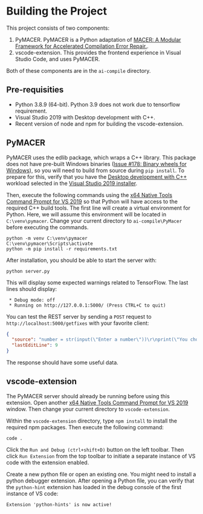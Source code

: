 # Building the Project

This project consists of two components:

1. PyMACER. PyMACER is a Python adaptation of [MACER: A Modular Framework for Accelerated Compilation Error Repair.](https://github.com/purushottamkar/macer).
2. vscode-extension. This provides the frontend experience in Visual Studio Code, and uses PyMACER.

Both of these components are in the `ai-compile` directory.

## Pre-requisities

- Python 3.8.9 (64-bit). Python 3.9 does not work due to tensorflow requirement.
- Visual Studio 2019 with Desktop development with C++.
- Recent version of node and npm for building the vscode-extension.

## PyMACER

PyMACER uses the edlib package, which wraps a C++ library. This package does not have pre-built Windows binaries ([Issue #178: Binary wheels for Windows](https://github.com/Martinsos/edlib/issues/178)), so you will need to build from source during `pip install`. To prepare for this, verify that you have the [Desktop development with C++](https://docs.microsoft.com/en-us/cpp/build/vscpp-step-0-installation?view=msvc-160) workload selected in the [Visual Studio 2019 installer](https://docs.microsoft.com/en-us/visualstudio/install/modify-visual-studio?view=vs-2019).

Then, execute the following commands using the [x64 Native Tools Command Prompt for VS 2019](https://docs.microsoft.com/en-us/cpp/build/how-to-enable-a-64-bit-visual-cpp-toolset-on-the-command-line?view=msvc-160) so that Python will have access to the required C++ build tools. The first line will create a virtual environment for Python. Here, we will assume this environment will be located in `C:\venv\pymacer`. Change your current directory to `ai-compile\PyMacer` before executing the commands.

```
python -m venv C:\venv\pymacer
C:\venv\pymacer\Scripts\activate
python -m pip install -r requirements.txt
```

After installation, you should be able to start the server with:

```
python server.py
```

This will display some expected warnings related to TensorFlow. The last lines should display:

```
 * Debug mode: off
 * Running on http://127.0.0.1:5000/ (Press CTRL+C to quit)
```

You can test the REST server by sending a `POST` request to `http://localhost:5000/getfixes` with your favorite client:

```json
{
  "source": "number = str(input(\"Enter a number\"))\r\nprint(\"You chose \" number)",
  "lastEditLine": 9
}
```

The response should have some useful data.

## vscode-extension

The PyMACER server should already be running before using this extension. Open another [x64 Native Tools Command Prompt for VS 2019](https://docs.microsoft.com/en-us/cpp/build/how-to-enable-a-64-bit-visual-cpp-toolset-on-the-command-line?view=msvc-160) window. Then change your current directory to `vscode-extension`.

Within the `vscode-extension` directory, type `npm install` to install the required npm packages. Then execute the following command:

```
code .
```

Click the `Run and Debug (ctrl+shift+D)` button on the left toolbar. Then click `Run Extension` from the top toolbar to initiate a separate instance of VS code with the extension enabled.

Create a new python file or open an existing one. You might 
need to install a python debugger extension.  After opening a Python file, you can verify that the `python-hint` extension has loaded in the debug console of the first instance of VS code:

```
Extension 'python-hints' is now active!
```
